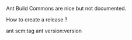 Ant Build Commons are nice but not documented.

How to create a release ?

ant scm:tag
ant version:version